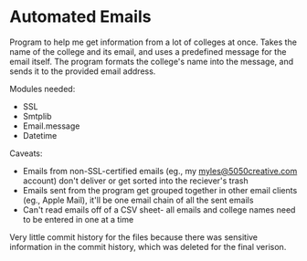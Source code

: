 # Automated Emails
Program to help me get information from a lot of colleges at once. Takes the name of the college and its email, and uses a predefined message for the email itself. The program formats the college's name into the message, and sends it to the provided email address.

Modules needed: 
- SSL
- Smtplib
- Email.message
- Datetime

Caveats: 
- Emails from non-SSL-certified emails (eg., my myles@5050creative.com account) don't deliver or get sorted into the reciever's trash
- Emails sent from the program get grouped together in other email clients (eg., Apple Mail), it'll be one email chain of all the sent emails
- Can't read emails off of a CSV sheet- all emails and college names need to be entered in one at a time

Very little commit history for the files because there was sensitive information in the commit history, which was deleted for the final verison.
